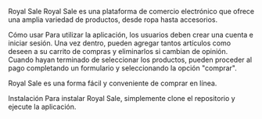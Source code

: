 Royal Sale
Royal Sale es una plataforma de comercio electrónico que ofrece una amplia variedad de productos, desde ropa hasta accesorios.

Cómo usar
Para utilizar la aplicación, los usuarios deben crear una cuenta e iniciar sesión. Una vez dentro, pueden agregar tantos artículos como deseen a su carrito de compras y eliminarlos si cambian de opinión. Cuando hayan terminado de seleccionar los productos, pueden proceder al pago completando un formulario y seleccionando la opción "comprar".

Royal Sale es una forma fácil y conveniente de comprar en línea.

Instalación
Para instalar Royal Sale, simplemente clone el repositorio y ejecute la aplicación.
